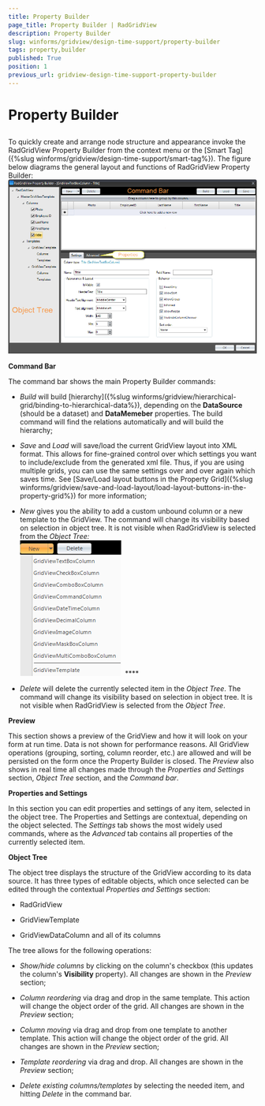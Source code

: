 ```yaml
---
title: Property Builder
page_title: Property Builder | RadGridView
description: Property Builder
slug: winforms/gridview/design-time-support/property-builder
tags: property,builder
published: True
position: 1
previous_url: gridview-design-time-support-property-builder
---
```


# Property Builder



## 

To quickly create and arrange node structure and appearance invoke the RadGridView Property Builder from the context menu or the [Smart Tag]({%slug winforms/gridview/design-time-support/smart-tag%}). The figure below diagrams the general layout and functions of RadGridView Property Builder:<br>![gridview-design-time-support-property-builder 001](images/gridview-design-time-support-property-builder001.png)

__Command Bar__

The command bar shows the main Property Builder commands:

* *Build* will build [hierarchy]({%slug winforms/gridview/hierarchical-grid/binding-to-hierarchical-data%}), depending on the __DataSource__ (should be a dataset) and __DataMemeber__ properties. The build command will find the relations automatically and will build the hierarchy;

* *Save* and *Load* will save/load the current GridView layout into XML format. This allows for fine-grained control over which settings you want to include/exclude from the generated xml file. Thus, if you are using multiple grids, you can use the same settings over and over again which saves time. See [Save/Load layout buttons in the Property Grid]({%slug winforms/gridview/save-and-load-layout/load-layout-buttons-in-the-property-grid%}) for more information;

* *New* gives you the ability to add a custom unbound column or a new template to the GridView. The command will change its visibility based on selection in object tree. It is not visible when RadGridView is selected from the *Object Tree:*<br>![gridview-design-time-support-property-builder 002](images/gridview-design-time-support-property-builder002.png)  ****

* *Delete* will delete the currently selected item in the *Object Tree*. The command will change its visibility based on selection in object tree. It is not visible when RadGridView is selected from the *Object Tree*.

__Preview__

This section shows a preview of the GridView and how it will look on your form at run time. Data is not shown for performance reasons. All GridView operations (grouping, sorting, column reorder, etc.) are allowed and will be persisted on the form once the Property Builder is closed. The *Preview* also shows in real time all changes made through the *Properties and Settings* section, *Object Tree* section, and the *Command bar*.

__Properties and Settings__

In this section you can edit properties and settings of any item, selected in the object tree. The Properties and Settings are contextual, depending on the object selected. The *Settings* tab shows the most widely used commands, where as the *Advanced* tab contains all properties of the currently selected item.

__Object Tree__

The object tree displays the structure of the GridView according to its data source. It has three types of editable objects, which once selected can be edited through the contextual *Properties and Settings* section:

* RadGridView 

* GridViewTemplate

* GridViewDataColumn and all of its columns

The tree allows for the following operations:

* *Show/hide columns* by clicking on the column's checkbox (this updates the column's __Visibility__ property). All changes are shown in the *Preview* section;

* *Column reordering* via drag and drop in the same template. This action will change the object order of the grid. All changes are shown in the *Preview* section; 

* *Column moving* via drag and drop from one template to another template. This action will change the object order of the grid. All changes are shown in the *Preview* section; 

* *Template reordering* via drag and drop. All changes are shown in the *Preview* section;

* *Delete existing columns/templates* by selecting the needed item, and hitting *Delete* in the command bar.
